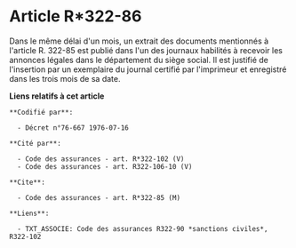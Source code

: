 # Article R*322-86

Dans le même délai d'un mois, un extrait des documents mentionnés à l'article R. 322-85 est publié dans l'un des journaux
habilités à recevoir les annonces légales dans le département du siège social. Il est justifié de l'insertion par un
exemplaire du journal certifié par l'imprimeur et enregistré dans les trois mois de sa date.

**Liens relatifs à cet article**

	**Codifié par**:

	  - Décret n°76-667 1976-07-16

	**Cité par**:

	  - Code des assurances - art. R*322-102 (V)
	  - Code des assurances - art. R322-106-10 (V)

	**Cite**:

	  - Code des assurances - art. R*322-85 (M)

	**Liens**:

	  - TXT_ASSOCIE: Code des assurances R322-90 *sanctions civiles*, R322-102
